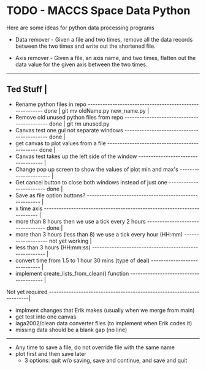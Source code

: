 # TODO - MACCS Space Data Python #

Here are some ideas for python data processing programs

* Data remover - Given a file and two times, remove all the data records
  between the two times and write out the shortened file.
  
* Axis remover - Given a file, an axis name, and two times, flatten
  out the data value for the given axis between the two times.

-----------
Ted Stuff |
--------------------------------------------------------------------------------------------
- Rename python files in repo -------------------------------------------------------- done |
	git mv oldName.py new_name.py                                                       |
- Remove old unused python files from repo ------------------------------------------- done |
	git rm unused.py
- Canvas test one gui not separate windows ------------------------------------------- done |
- get canvas to plot values from a file ---------------------------------------------- done |
- Canvas test takes up the left side of the window ----------------------------------- |
- Change pop up screen to show the values of plot min and max's ---------------------- |
- Get cancel button to close both windows instead of just one ------------------------ done |
- Save as file option buttons? ------------------------------------------------------- |
- x time axis ------------------------------------------------------------------------ |
- more than 8 hours then we use a tick every 2 hours --------------------------------- done |
- more than 3 hours (less than 8) we use a tick every hour (HH:mm) ------------------- not yet working |
- less than 3 hours (HH:mm:ss) ------------------------------------------------------- |
- convert time from 1.5 to 1 hour 30 mins (type of deal) ----------------------------- |
- implement create_lists_from_clean() function --------------------------------------- |

Not yet required ----------------------------------------------------------------------|
- implment changes that Erik makes (usually when we merge from main)
- get test into one canvas
- iaga2002/clean data converter files (to implement when Erik codes it)
- missing data should be a blank gap (no line)
--------------------------------------------------------------------------------------------

- Any time to save a file, do not override file with the same name
- plot first and then save later 
	- 3 options: quit w/o saving, save and continue, and save and quit